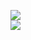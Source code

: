 [![](https://img.shields.io/badge/Made%20With-Github%20Spray-lightgrey.svg?style=for-the-badge&logo=github)](https://github.com/Annihil/github-spray#9715)  
[![](https://i.imgur.com/2DrTn0Z.gif)](https://github.com/Annihil/github-spray)